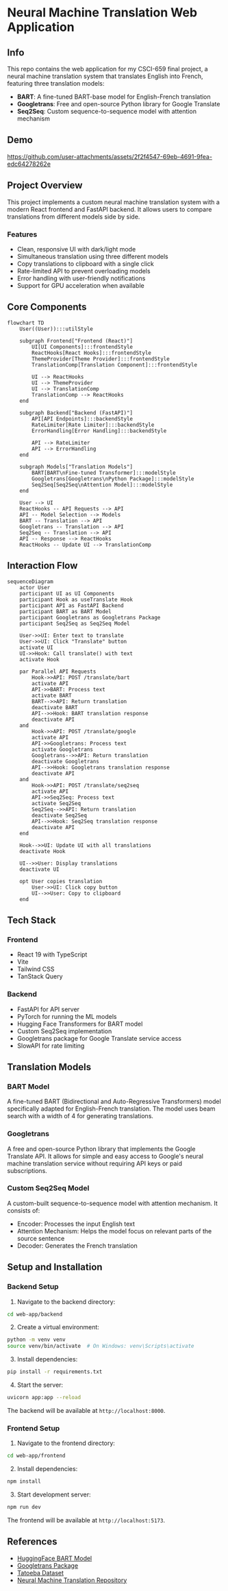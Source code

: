 # Neural Machine Translation Web Application

## Info

This repo contains the web application for my CSCI-659 final project, a neural machine translation system that translates English into French, featuring three translation models:

- **BART**: A fine-tuned BART-base model for English-French translation
- **Googletrans**: Free and open-source Python library for Google Translate
- **Seq2Seq**: Custom sequence-to-sequence model with attention mechanism

## Demo

https://github.com/user-attachments/assets/2f2f4547-69eb-4691-9fea-edc64278262e

## Project Overview

This project implements a custom neural machine translation system with a modern React frontend and FastAPI backend. It allows users to compare translations from different models side by side.

### Features

- Clean, responsive UI with dark/light mode
- Simultaneous translation using three different models
- Copy translations to clipboard with a single click
- Rate-limited API to prevent overloading models
- Error handling with user-friendly notifications
- Support for GPU acceleration when available

## Core Components

```mermaid
flowchart TD
    User((User)):::utilStyle
    
    subgraph Frontend["Frontend (React)"]
        UI[UI Components]:::frontendStyle
        ReactHooks[React Hooks]:::frontendStyle
        ThemeProvider[Theme Provider]:::frontendStyle
        TranslationComp[Translation Component]:::frontendStyle
        
        UI --> ReactHooks
        UI --> ThemeProvider
        UI --> TranslationComp
        TranslationComp --> ReactHooks
    end
    
    subgraph Backend["Backend (FastAPI)"]
        API[API Endpoints]:::backendStyle
        RateLimiter[Rate Limiter]:::backendStyle
        ErrorHandling[Error Handling]:::backendStyle
        
        API --> RateLimiter
        API --> ErrorHandling
    end
    
    subgraph Models["Translation Models"]
        BART[BART\nFine-tuned Transformer]:::modelStyle
        Googletrans[Googletrans\nPython Package]:::modelStyle
        Seq2Seq[Seq2Seq\nAttention Model]:::modelStyle
    end
    
    User --> UI
    ReactHooks -- API Requests --> API
    API -- Model Selection --> Models
    BART -- Translation --> API
    Googletrans -- Translation --> API
    Seq2Seq -- Translation --> API
    API -- Response --> ReactHooks
    ReactHooks -- Update UI --> TranslationComp
```

## Interaction Flow

```mermaid
sequenceDiagram
    actor User
    participant UI as UI Components
    participant Hook as useTranslate Hook
    participant API as FastAPI Backend
    participant BART as BART Model
    participant Googletrans as Googletrans Package
    participant Seq2Seq as Seq2Seq Model
    
    User->>UI: Enter text to translate
    User->>UI: Click "Translate" button
    activate UI
    UI->>Hook: Call translate() with text
    activate Hook
    
    par Parallel API Requests
        Hook->>API: POST /translate/bart
        activate API
        API->>BART: Process text
        activate BART
        BART-->>API: Return translation
        deactivate BART
        API-->>Hook: BART translation response
        deactivate API
    and
        Hook->>API: POST /translate/google
        activate API
        API->>Googletrans: Process text
        activate Googletrans
        Googletrans-->>API: Return translation
        deactivate Googletrans
        API-->>Hook: Googletrans translation response
        deactivate API
    and
        Hook->>API: POST /translate/seq2seq
        activate API
        API->>Seq2Seq: Process text
        activate Seq2Seq
        Seq2Seq-->>API: Return translation
        deactivate Seq2Seq
        API-->>Hook: Seq2Seq translation response
        deactivate API
    end
    
    Hook-->>UI: Update UI with all translations
    deactivate Hook
    
    UI-->>User: Display translations
    deactivate UI
    
    opt User copies translation
        User->>UI: Click copy button
        UI-->>User: Copy to clipboard
    end
```

## Tech Stack

### Frontend
- React 19 with TypeScript
- Vite 
- Tailwind CSS
- TanStack Query

### Backend
- FastAPI for API server
- PyTorch for running the ML models
- Hugging Face Transformers for BART model
- Custom Seq2Seq implementation
- Googletrans package for Google Translate service access
- SlowAPI for rate limiting


## Translation Models

### BART Model
A fine-tuned BART (Bidirectional and Auto-Regressive Transformers) model specifically adapted for English-French translation. The model uses beam search with a width of 4 for generating translations.

### Googletrans
A free and open-source Python library that implements the Google Translate API. It allows for simple and easy access to Google's neural machine translation service without requiring API keys or paid subscriptions.

### Custom Seq2Seq Model
A custom-built sequence-to-sequence model with attention mechanism. It consists of:
- Encoder: Processes the input English text
- Attention Mechanism: Helps the model focus on relevant parts of the source sentence
- Decoder: Generates the French translation

## Setup and Installation

### Backend Setup

1. Navigate to the backend directory:
```bash
cd web-app/backend
```

2. Create a virtual environment:
```bash
python -m venv venv
source venv/bin/activate  # On Windows: venv\Scripts\activate
```

3. Install dependencies:
```bash
pip install -r requirements.txt
```

4. Start the server:
```bash
uvicorn app:app --reload
```

The backend will be available at `http://localhost:8000`.

### Frontend Setup

1. Navigate to the frontend directory:
```bash
cd web-app/frontend
```

2. Install dependencies:
```bash
npm install
```

3. Start development server:
```bash
npm run dev
```

The frontend will be available at `http://localhost:5173`.

## References

- [HuggingFace BART Model](https://huggingface.co/facebook/bart-base)
- [Googletrans Package](https://pypi.org/project/googletrans/)
- [Tatoeba Dataset](https://tatoeba.org/en/downloads)
- [Neural Machine Translation Repository](https://github.com/Guri10/neural-machine-translation)
